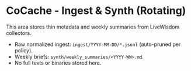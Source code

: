 
# CoCache - Ingest & Synth (Rotating)
This area stores thin metadata and weekly summaries from LiveWisdom collectors.
- Raw normalized ingest: `ingest/YYYY-MM-DD/*.jsonl` (auto-pruned per policy).
- Weekly briefs: `synth/weekly_summaries/<YYYY-WW>.md`.
- No full texts or binaries stored here.
